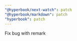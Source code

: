 ```yaml
---
"@hyperbook/next-watch": patch
"@hyperbook/markdown": patch
"hyperbook": patch
---
```


Fix bug with remark
